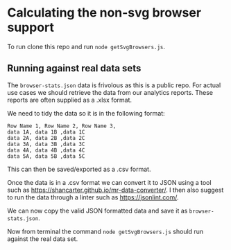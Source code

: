 # Calculating the non-svg browser support

To run clone this repo and run `node getSvgBrowsers.js`.

## Running against real data sets

The `browser-stats.json` data is frivolous as this is a public repo. For actual use cases we should retrieve the data from our analytics reports. These reports are often supplied as a .xlsx format.

We need to tidy the data so it is in the following format:

```
Row Name 1, Row Name 2, Row Name 3,
data 1A, data 1B ,data 1C
data 2A, data 2B ,data 2C
data 3A, data 3B ,data 3C
data 4A, data 4B ,data 4C
data 5A, data 5B ,data 5C
```

This can then be saved/exported as a .csv format.

Once the data is in a .csv format we can convert it to JSON using a tool such as https://shancarter.github.io/mr-data-converter/. I then also suggest to run the data through a linter such as https://jsonlint.com/.

We can now copy the valid JSON formatted data and save it as `browser-stats.json`.

Now from terminal the command `node getSvgBrowsers.js` should run against the real data set.
